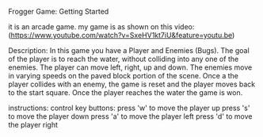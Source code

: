 Frogger Game: Getting Started

it is an arcade game. my game is as shown on this video:
	(https://www.youtube.com/watch?v=SxeHV1kt7iU&feature=youtu.be)

Description:
	In this game you have a Player and Enemies (Bugs). The goal of the player is to reach the water, without 	colliding into any one of the enemies. The player can move left, right, up and down. The enemies move in 	varying speeds on the paved block portion of the scene. Once a the player collides with an enemy, the game is 	reset and the player moves back to the start square. Once the player reaches the water the game is won.

instructions:
	control key buttons:
		press 'w' to move the player up
		press 's' to move the player down
		press 'a' to move the player left
		press 'd' to move the player right